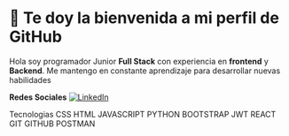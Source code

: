# 👾 Te doy la bienvenida a mi perfil de GitHub

Hola soy programador Junior **Full Stack** con experiencia en **frontend** y **Backend**. Me mantengo en constante aprendizaje para desarrollar nuevas habilidades 

**Redes Sociales**
[![LinkedIn](https://img.shields.io/badge/LinkedIn-%230077B5.svg?logo=linkedin&logoColor=white)](https://www.linkedin.com/in/jonathan-alessander-medina-leon-4935601a3/)

Tecnologias
CSS HTML JAVASCRIPT PYTHON BOOTSTRAP JWT REACT GIT GITHUB POSTMAN
